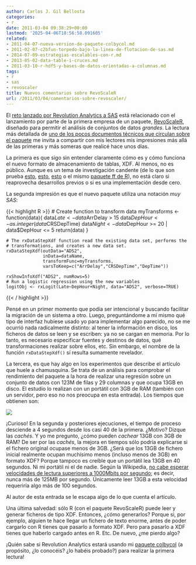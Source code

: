 ```yaml
---
author: Carlos J. Gil Bellosta
categories:
- r
date: 2011-03-04 09:38:29+00:00
lastmod: '2025-04-06T18:56:58.091605'
related:
- 2011-04-07-nueva-version-de-paquete-colbycol.md
- 2011-02-07-c2bfun-torpedo-bajo-la-linea-de-flotacion-de-sas.md
- 2014-07-09-estrategias-escalables-con-r.md
- 2013-05-02-data-table-i-cruces.md
- 2011-03-10-r-hdf5-y-bases-de-datos-orientadas-a-columnas.md
tags:
- r
- sas
- revoscaler
title: Nuevos comentarios sobre RevoScaleR
url: /2011/03/04/comentarios-sobre-revoscaler/
---
```


El [reto lanzado por Revolution Analytics a SAS](https://datanalytics.com/2011/02/07/un-torpedo-bajo-la-linea-de-flotacion-de-sas/) está relacionado con el lanzamiento por parte de la primera empresa de un paquete, [RevoScaleR](http://www.revolutionanalytics.com/products/enterprise-big-data.php), diseñado para permitir el análisis de conjuntos de datos _grandes_. La lectura más detallada de [uno de los pocos documentos técnicos que circulan sobre el paquete](http://www.rochester.edu/College/psc/thestarlab/help/Big-Data-WP.pdf) me invita a compartir con mis lectores mis impresiones más allá de las primeras y más someras que realicé hace unos días.

La primera es que sigo sin entender claramente cómo es y cómo funciona el nuevo formato de almacenamiento de tablas, XDF. Al menos, no es público. Aunque es un tema de investigación candente (de lo que son prueba [esto](http://db.csail.mit.edu/chunkystore/), [esto](http://www.xdmf.org), [esto](http://www.hdfgroup.org/HDF5/whatishdf5.html) o el mismo [paquete ff de R](http://cran.r-project.org/web/packages/ff/)), no está claro si reaprovecha desarrollos previos o si es una implementación desde cero.

La segunda impresión es que el nuevo paquete utiliza una notación _muy SAS_:

{{< highlight R >}}
    # Create function to transform data
    myTransforms <- function(data){
           data$Late    <- data$ArrDelay > 15
           data$DepHour <- as.integer(data$CRSDepTime)
           data$Night   <- data$DepHour >= 20 | data$DepHour <= 5
           return(data)
    }

    # The rxDataStepXdf function read the existing data set, performs the
    # transformations, and creates a new data set.
    rxDataStepXdf(outData="ADS2",
                  inData=dataName,
                  transformFunc=myTransforms,
                  varsToKeep=c("ArrDelay","CRSDepTime","DepTime"))

    rxShowInfoXdf("ADS2", numRows=5)
    # Run a logistic regression using the new variables
    logitObj <- rxLogit(Late~DepHour+Night, data="ADS2", verbose=TRUE)
{{< / highlight >}}







Pensé en un primer momento que podía ser intencional y buscando facilitar la migración de un sistema a otro. Luego, preguntándome a mí mismo qué tipo de interfaz hubiese usado yo para implementar algo parecido, no se me ocurrió nada radicalmente distinto: al tener la información en disco, los ficheros de datos se leen y se escriben: ya no se cargan en memoria. Por lo tanto, es necesario especificar fuentes y destinos de datos, qué transformaciones realizar sobre ellos, etc. Sin embargo, el nombre de la función `rxDataStepXdf()` sí resulta sumamente revelador.

La tercera, es que hay algo en los experimentos que describe el artículo que huele a chamusquina. Se trata de un análisis para comprobar el rendimiento del paquete a la hora de realizar una regresión sobre un conjunto de datos con 123M de filas y 29 columnas y que ocupa 13GB en disco. El estudio lo realizan con un portátil con 3GB de RAM (también con un servidor, pero eso no nos preocupa en esta entrada). Los tiempos que obtienen son:


[![](/wp-uploads/2011/03/revoscaler_benchmark.png#center)
](/wp-uploads/2011/03/revoscaler_benchmark.png#center)


¡Curioso! En la segunda y posteriores ejecuciones, el tiempo de proceso desciende a 4 segundos desde los casi 40 de la primera. ¿Motivo? Dizque las _cachés_. Y yo me pregunto, ¿cómo pueden _cachear_ 13GB con 3GB de RAM? De ser por las _cachés_, la mejora en tiempos sólo podría explicarse si el fichero original ocupase menos de 3GB. ¿Será que los 13GB de fichero inicial realmente ocupan muchísimo menos (incluso menos de 3GB) en formato XDF? Porque tampoco es creíble que un portátil lea 13GB en 40 segundos. Ni mi portátil ni el de nadie. Según la Wikipedia, [no cabe esperar velocidades de lectura superiores a 1000Mbits por segundo](http://en.wikipedia.org/wiki/Hard_disk_drive#Data_transfer_rate); es decir, nunca más de 125MB por segundo. Únicamente leer 13GB a esta velocidad requeriría algo más de 100 segundos.

Al autor de esta entrada se le escapa algo de lo que cuenta el artículo.

Una última salvedad: sólo R (con el paquete RevoScaleR) puede leer y generar ficheros de tipo XDF. Entonces, ¿cómo generarlos? Porque si, por ejemplo, alguien te hace llegar un fichero de texto enorme, antes de poder cargarlo con R tienes que pasarlo a formato XDF. Pero para pasarlo a XDF tienes que haberlo cargado antes en R. Etc. De nuevo, ¿me pierdo algo?

¡Quién sabe si Revolution Analytics estará usando mi [paquete colbycol](http://cran.r-project.org/web/packages/colbycol/index.html) (a propósito, ¿lo conocéis? ¿lo habéis probado?) para realizar la primera lectura!